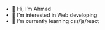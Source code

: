 - 👋 Hi, I’m Ahmad
- 👀 I’m interested in Web developing
- 🌱 I’m currently learning css/js/react


<!---
ahmad-mortazavi/ahmad-mortazavi is a ✨ special ✨ repository because its `README.md` (this file) appears on your GitHub profile.
You can click the Preview link to take a look at your changes.
--->
